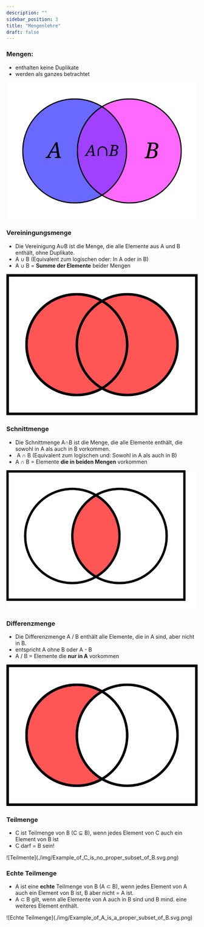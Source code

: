 ```yaml
---
description: ""
sidebar_position: 3
title: "Mengenlehre"
draft: false
---
```

### Mengen:

- enthalten keine Duplikate
- werden als ganzes betrachtet  

![Mengen](./img/Venn_A_intersect_B.svg)

### Vereiningungsmenge

- Die Vereinigung A∪B ist die Menge, die alle Elemente aus A und B enthält, ohne Duplikate.
- A ∪ B (Equivalent zum logischen oder: In A oder in B)
- A ∪ B = **Summe der Elemente** beider Mengen
  
![Vereiningungsmenge](./img/Venn0111.svg)

### Schnittmenge

- Die Schnittmenge A∩B ist die Menge, die alle Elemente enthält, die sowohl in A als auch in B vorkommen.
-  A ∩ B (Equivalent zum logischen und: Sowohl in A als auch in B)
- A ∩ B = Elemente **die in beiden Mengen** vorkommen

![Schnittmenge](./img/Venn0001.svg)

### Differenzmenge

- Die Differenzmenge A / B enthält alle Elemente, die in A sind, aber nicht in B.
- entspricht A ohne B oder A - B
- A / B = Elemente die **nur in A** vorkommen  

![Differenzmenge](./img/Venn0100.svg)

### Teilmenge
- C ist Teilmenge von B (C ⊆ B), wenn jedes Element von C auch ein Element von B ist
- C darf = B sein!

<div class="img-400">
![Teilmente](./img/Example_of_C_is_no_proper_subset_of_B.svg.png)
</div>

### Echte Teilmenge
- A ist eine **echte** Teilmenge von B (A ⊂ B), wenn jedes Element von A auch ein Element von B ist, B aber nicht = A ist.
- A ⊂ B gilt, wenn alle Elemente von A auch in B sind und B mind. eine weiteres Element enthält.

<div class="img-400">
![Echte Teilmenge](./img/Example_of_A_is_a_proper_subset_of_B.svg.png)
</div>
